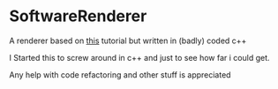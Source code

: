 # SoftwareRenderer

A renderer based on [this](https://blogs.msdn.microsoft.com/davrous/2013/06/13/tutorial-series-learning-how-to-write-a-3d-soft-engine-from-scratch-in-c-typescript-or-javascript/) tutorial but written in (badly) coded c++

I Started this to screw around in c++ and just to see how far i could get.

Any help with code refactoring and other stuff is appreciated
